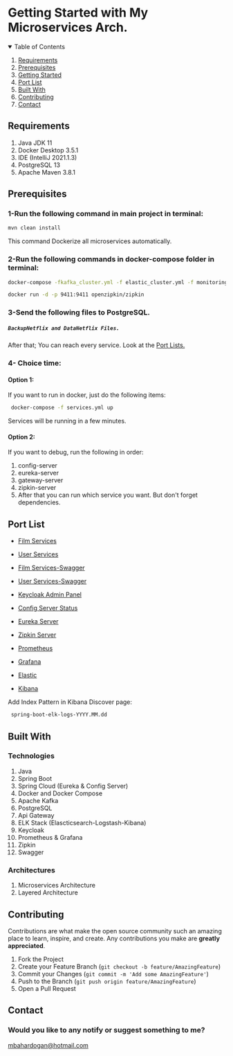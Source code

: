 # Getting Started with My Microservices Arch.

<details open="open">
  <summary>Table of Contents</summary>
  <ol>
    <li>
      <a href="#requirements">Requirements</a>
    </li>
      <li>
      <a href="#prerequisites">Prerequisites</a>
    </li>
    <li>
      <a href="#getting-started">Getting Started</a>
       </li>
    <li><a href="#port-list">Port List</a></li>
        <li><a href="#built-with">Built With</a></li>
    <li><a href="#contributing">Contributing</a></li>
        <li><a href="#contact">Contact</a></li>
  </ol>
</details>

## Requirements

1. Java JDK 11 
2. Docker Desktop 3.5.1
3. IDE (IntelliJ 2021.1.3)
4. PostgreSQL 13
5. Apache Maven 3.8.1


## Prerequisites

### 1-Run the following command in main project in terminal:
   ```sh
   mvn clean install
   ```
This command Dockerize all microservices automatically.

### 2-Run the following commands in docker-compose folder in terminal:
   ```sh
   docker-compose -fkafka_cluster.yml -f elastic_cluster.yml -f monitoring.yml -f keycloak_authorization_server.yml up
   
   docker run -d -p 9411:9411 openzipkin/zipkin
   ```
   
  
### 3-Send the following files to PostgreSQL.
##### `BackupNetflix and DataNetflix Files.` 
After that; You can reach every service. Look at the <a href="#port-list">Port Lists.</a> 



### 4- Choice time:

#### Option 1: 
If you want to run in docker, just do the following items:
  ```sh
   docker-compose -f services.yml up
   ```
Services will be running in a few minutes.


#### Option 2: 
If you want to debug, run the following in order:
1. config-server
2. eureka-server
3. gateway-server
4. zipkin-server
5. After that you can run which service you want. But don't forget dependencies.




## Port List
* [Film Services](http://localhost:8088/film-controller/api/)
* [User Services](http://localhost:8088/controller/api/)
* [Film Services-Swagger](http://localhost:8088/film-controller/swagger-ui.html#)
* [User Services-Swagger](http://localhost:8088/controller/swagger-ui.html#)

* [Keycloak Admin Panel](http://localhost:9091/auth/)

* [Config Server Status](http://localhost:8088/actuator/health)
* [Eureka Server](http://localhost:8761/eureka/)

* [Zipkin Server](http://localhost:9411/zipkin/)
* [Prometheus](http://localhost:9090/)
* [Grafana](http://localhost:3000/)
* [Elastic](http://localhost:9200/)
* [Kibana](http://localhost:5601/)


Add Index Pattern in Kibana Discover page:
  ```sh
   spring-boot-elk-logs-YYYY.MM.dd 
   ```


## Built With

### Technologies
1. Java 
2. Spring Boot
3. Spring Cloud (Eureka & Config Server)
4. Docker and Docker Compose
5. Apache Kafka
6. PostgreSQL
7. Api Gateway
8. ELK Stack (Elascticsearch-Logstash-Kibana)
9. Keycloak
10. Prometheus & Grafana
11. Zipkin
12. Swagger

### Architectures
1. Microservices Architecture
2. Layered Architecture


## Contributing

Contributions are what make the open source community such an amazing place to learn, inspire, and create. Any contributions you make are **greatly appreciated**.

1. Fork the Project
2. Create your Feature Branch (`git checkout -b feature/AmazingFeature`)
3. Commit your Changes (`git commit -m 'Add some AmazingFeature'`)
4. Push to the Branch (`git push origin feature/AmazingFeature`)
5. Open a Pull Request


## Contact
### Would you like to any notify or suggest something to me?
mbahardogan@hotmail.com
